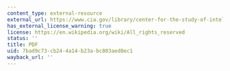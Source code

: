 ```yaml
---
content_type: external-resource
external_url: https://www.cia.gov/library/center-for-the-study-of-intelligence/csi-publications/books-and-monographs/Origin_and_Evolution.pdf
has_external_license_warning: true
license: https://en.wikipedia.org/wiki/All_rights_reserved
status: ''
title: PDF
uid: 7bad9c73-cb24-4a14-b23a-bc803aed0ec1
wayback_url: ''
---
```

